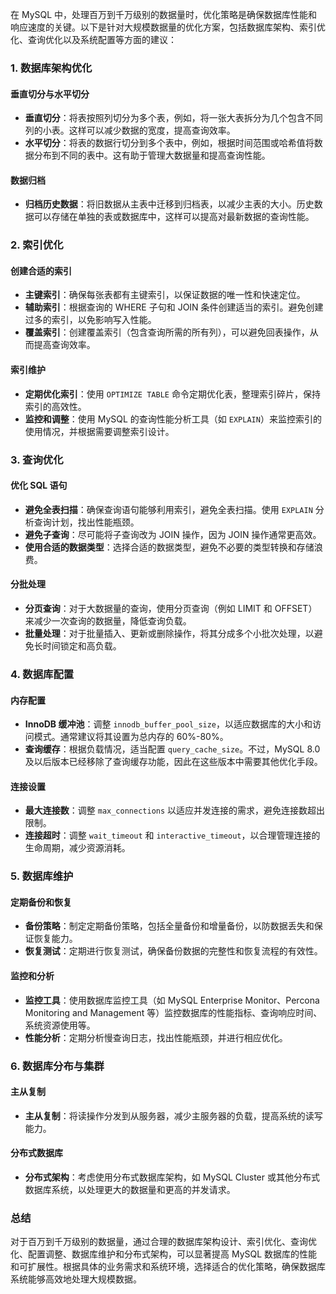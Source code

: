 在 MySQL 中，处理百万到千万级别的数据量时，优化策略是确保数据库性能和响应速度的关键。以下是针对大规模数据量的优化方案，包括数据库架构、索引优化、查询优化以及系统配置等方面的建议：

### **1. 数据库架构优化**

#### **垂直切分与水平切分**
- **垂直切分**：将表按照列切分为多个表，例如，将一张大表拆分为几个包含不同列的小表。这样可以减少数据的宽度，提高查询效率。
- **水平切分**：将表的数据行切分到多个表中，例如，根据时间范围或哈希值将数据分布到不同的表中。这有助于管理大数据量和提高查询性能。

#### **数据归档**
- **归档历史数据**：将旧数据从主表中迁移到归档表，以减少主表的大小。历史数据可以存储在单独的表或数据库中，这样可以提高对最新数据的查询性能。

### **2. 索引优化**

#### **创建合适的索引**
- **主键索引**：确保每张表都有主键索引，以保证数据的唯一性和快速定位。
- **辅助索引**：根据查询的 WHERE 子句和 JOIN 条件创建适当的索引。避免创建过多的索引，以免影响写入性能。
- **覆盖索引**：创建覆盖索引（包含查询所需的所有列），可以避免回表操作，从而提高查询效率。

#### **索引维护**
- **定期优化索引**：使用 `OPTIMIZE TABLE` 命令定期优化表，整理索引碎片，保持索引的高效性。
- **监控和调整**：使用 MySQL 的查询性能分析工具（如 `EXPLAIN`）来监控索引的使用情况，并根据需要调整索引设计。

### **3. 查询优化**

#### **优化 SQL 语句**
- **避免全表扫描**：确保查询语句能够利用索引，避免全表扫描。使用 `EXPLAIN` 分析查询计划，找出性能瓶颈。
- **避免子查询**：尽可能将子查询改为 JOIN 操作，因为 JOIN 操作通常更高效。
- **使用合适的数据类型**：选择合适的数据类型，避免不必要的类型转换和存储浪费。

#### **分批处理**
- **分页查询**：对于大数据量的查询，使用分页查询（例如 LIMIT 和 OFFSET）来减少一次查询的数据量，降低查询负载。
- **批量处理**：对于批量插入、更新或删除操作，将其分成多个小批次处理，以避免长时间锁定和高负载。

### **4. 数据库配置**

#### **内存配置**
- **InnoDB 缓冲池**：调整 `innodb_buffer_pool_size`，以适应数据库的大小和访问模式。通常建议将其设置为总内存的 60%-80%。
- **查询缓存**：根据负载情况，适当配置 `query_cache_size`。不过，MySQL 8.0 及以后版本已经移除了查询缓存功能，因此在这些版本中需要其他优化手段。

#### **连接设置**
- **最大连接数**：调整 `max_connections` 以适应并发连接的需求，避免连接数超出限制。
- **连接超时**：调整 `wait_timeout` 和 `interactive_timeout`，以合理管理连接的生命周期，减少资源消耗。

### **5. 数据库维护**

#### **定期备份和恢复**
- **备份策略**：制定定期备份策略，包括全量备份和增量备份，以防数据丢失和保证恢复能力。
- **恢复测试**：定期进行恢复测试，确保备份数据的完整性和恢复流程的有效性。

#### **监控和分析**
- **监控工具**：使用数据库监控工具（如 MySQL Enterprise Monitor、Percona Monitoring and Management 等）监控数据库的性能指标、查询响应时间、系统资源使用等。
- **性能分析**：定期分析慢查询日志，找出性能瓶颈，并进行相应优化。

### **6. 数据库分布与集群**

#### **主从复制**
- **主从复制**：将读操作分发到从服务器，减少主服务器的负载，提高系统的读写能力。

#### **分布式数据库**
- **分布式架构**：考虑使用分布式数据库架构，如 MySQL Cluster 或其他分布式数据库系统，以处理更大的数据量和更高的并发请求。

### **总结**

对于百万到千万级别的数据量，通过合理的数据库架构设计、索引优化、查询优化、配置调整、数据库维护和分布式架构，可以显著提高 MySQL 数据库的性能和可扩展性。根据具体的业务需求和系统环境，选择适合的优化策略，确保数据库系统能够高效地处理大规模数据。